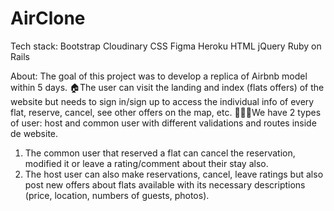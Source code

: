 # AirClone
Tech stack:
Bootstrap Cloudinary CSS Figma Heroku HTML jQuery Ruby on Rails

About:
The goal of this project was to develop a replica of Airbnb model within 5 days. 🏠The user can visit the landing and index (flats offers) of the website but needs to sign in/sign up to access the individual info of every flat, reserve, cancel, see other offers on the map, etc.
👨🏼‍💻We have 2 types of user: host and common user with different validations and routes inside de website.
1. The common user that reserved a flat can cancel the reservation, modified it or leave a rating/comment about their stay also.
2. The host user can also make reservations, cancel, leave ratings but also post new offers about flats available with its necessary descriptions (price, location, numbers of guests, photos).
